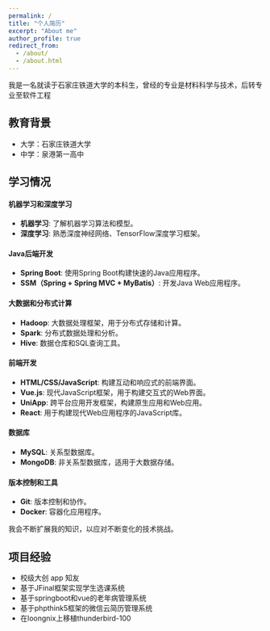 ```yaml
---
permalink: /
title: "个人简历"
excerpt: "About me"
author_profile: true
redirect_from: 
  - /about/
  - /about.html
---
```


我是一名就读于石家庄铁道大学的本科生，曾经的专业是材料科学与技术，后转专业至软件工程

教育背景
------
* 大学：石家庄铁道大学
* 中学：泉港第一高中

学习情况
-----
#### 机器学习和深度学习
- **机器学习**: 了解机器学习算法和模型。
- **深度学习**: 熟悉深度神经网络、TensorFlow深度学习框架。

#### Java后端开发
- **Spring Boot**: 使用Spring Boot构建快速的Java应用程序。
- **SSM（Spring + Spring MVC + MyBatis）**: 开发Java Web应用程序。

#### 大数据和分布式计算
- **Hadoop**: 大数据处理框架，用于分布式存储和计算。
- **Spark**: 分布式数据处理和分析。
- **Hive**: 数据仓库和SQL查询工具。

#### 前端开发
- **HTML/CSS/JavaScript**: 构建互动和响应式的前端界面。
- **Vue.js**: 现代JavaScript框架，用于构建交互式的Web界面。
- **UniApp**: 跨平台应用开发框架，构建原生应用和Web应用。
- **React**: 用于构建现代Web应用程序的JavaScript库。

#### 数据库
- **MySQL**: 关系型数据库。
- **MongoDB**: 非关系型数据库，适用于大数据存储。

#### 版本控制和工具
- **Git**: 版本控制和协作。
- **Docker**: 容器化应用程序。

我会不断扩展我的知识，以应对不断变化的技术挑战。


项目经验
------

* 校级大创 app 知友
* 基于JFinal框架实现学生选课系统
* 基于springboot和vue的老年病管理系统
* 基于phpthink5框架的微信云简历管理系统
* 在loongnix上移植thunderbird-100
